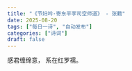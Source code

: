 ```yaml
---
title: "《节妇吟·寄东平李司空师道》 - 张籍"
date: 2025-08-20
tags: ["每日一诗", "自动发布"]
categories: ["诗词"]
draft: false
---
```


感君缠绵意，
系在红罗襦。

